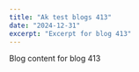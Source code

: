 ```yaml
---
title: "Ak test blogs 413"
date: "2024-12-31"
excerpt: "Excerpt for blog 413"
---
```


Blog content for blog 413